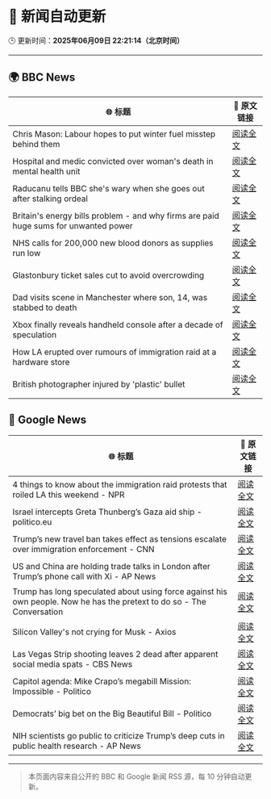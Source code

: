# 🧠 新闻自动更新

🕒 更新时间：**2025年06月09日 22:21:14（北京时间）**

---

## 🌍 BBC News

| 🌐 标题 | 🔗 原文链接 |
|--------|-------------|
| Chris Mason: Labour hopes to put winter fuel misstep behind them | [阅读全文](https://www.bbc.com/news/articles/c79eg04r0vvo) |
| Hospital and medic convicted over woman's death in mental health unit | [阅读全文](https://www.bbc.com/news/articles/cdd2l0rmrrdo) |
| Raducanu tells BBC she's wary when she goes out after stalking ordeal | [阅读全文](https://www.bbc.com/sport/tennis/articles/cy4k5jk42d7o) |
| Britain's energy bills problem - and why firms are paid huge sums for unwanted power | [阅读全文](https://www.bbc.com/news/articles/cdedjnw8e85o) |
| NHS calls for 200,000 new blood donors as supplies run low | [阅读全文](https://www.bbc.com/news/articles/c98p0pj7dypo) |
| Glastonbury ticket sales cut to avoid overcrowding | [阅读全文](https://www.bbc.com/news/articles/czelkz39k33o) |
| Dad visits scene in Manchester where son, 14, was stabbed to death | [阅读全文](https://www.bbc.com/news/articles/ckgr4818p08o) |
| Xbox finally reveals handheld console after a decade of speculation | [阅读全文](https://www.bbc.com/news/articles/c1de113lkdpo) |
| How LA erupted over rumours of immigration raid at a hardware store | [阅读全文](https://www.bbc.com/news/articles/c1kv1lgdpkjo) |
| British photographer injured by 'plastic' bullet | [阅读全文](https://www.bbc.com/news/articles/cvg7vzrj6g3o) |

## 📰 Google News

| 🌐 标题 | 🔗 原文链接 |
|--------|-------------|
| 4 things to know about the immigration raid protests that roiled LA this weekend - NPR | [阅读全文](https://news.google.com/rss/articles/CBMikgFBVV95cUxPNkw5R0RKTkxCR2VtbGxRMk0za3NCUGYzUXJnTUx2WUxVUHJhWVBVRUZGSFRDbVYwNVllZ3BRV1dKMWRualM4UmEzRlk3anhNVlptWXFNWFl0Y21Mb3JxY0lPSlFaVmZoX1RtSWVTNlR6TDNldmFfN1JhZkRkQWZNSi1MLWEwZnJEWmxJUkV2dkY3dw?oc=5) |
| Israel intercepts Greta Thunberg’s Gaza aid ship - politico.eu | [阅读全文](https://news.google.com/rss/articles/CBMihAFBVV95cUxQb1pZTTFBa2ZaTlF2NVNyUlVLN2V3VUloaFFHV3dsU1JSR0NwUEh1MGhMU3pIdDZpclFOV3pRMkVBeVZieEFLa1VlUjlIeVc4N2pCTWt5ZkJ0TlY4eGJfNEFqWGdZYWs0ckNWVlNEWmhXSlBNNFJkbnFXNHlGV1pWSlRJM1I?oc=5) |
| Trump’s new travel ban takes effect as tensions escalate over immigration enforcement - CNN | [阅读全文](https://news.google.com/rss/articles/CBMiX0FVX3lxTE9FaWFadW1KNGU4VEhVS2R4T1A3SlpZVXdhcHVIazZ2S280LXJvaEhROHdHSGpHMHQtcFU5b2Q4bFJuX1RXQkxmdUstWHdCVFU3ZXg1UmlSenkwWElORl9n0gFkQVVfeXFMUExtOUJnLWxMTXFTQkpWd2t5c1pmbDJUaUhlNUtzY05LYWlnUFN2UmtCX3h2RHNfc1g5WC1mMWJzcUJIUGdUZXZ6RC1zNGtxR0h2ZUZ4Rm9DeWtoWVU4WnF4bk5CNg?oc=5) |
| US and China are holding trade talks in London after Trump’s phone call with Xi - AP News | [阅读全文](https://news.google.com/rss/articles/CBMikAFBVV95cUxQUDNfQnNrWF9vMHo4Q1M5d0h3UFREa1R3cWFRLXhLajVnRUVjajFrSWt5Q3FhaU4tcnlrNFh0WlFCZEdoTlB1bGdxTEtDUnplb0VtVXZyc0NtSGNHMTB4cEVjdFl1TGdHQTh2RlFrNVdQZXRFeHVtQnJZWFJQaHR4TGtxNmVlUm1FWGNxS1lUZFQ?oc=5) |
| Trump has long speculated about using force against his own people. Now he has the pretext to do so - The Conversation | [阅读全文](https://news.google.com/rss/articles/CBMizgFBVV95cUxPdThURVljUTBlRnVwejdwY0xXd3hTZldIRVFpZU14Wm5JVk5hdW5ndUdIUi1SXzVDZHRtRm9oVkRKZ3daQVh6X3RRVzFvdl84OGJ0SVJQTTFfODVWbHlnLXJXd2ZTLTl5SjloSlI2YWI4TW9MSEgtckZQb1doYVVleUNCX2NyVFVWNkRPd3JkSHAzTjBpeHhHc2pBWjBZQ0U0ajNGb05BUXg4d1FYeFdmUFZvdXpUMVdubnZmb2FWd21fZ0QxdHJJZFpiZm84QQ?oc=5) |
| Silicon Valley's not crying for Musk - Axios | [阅读全文](https://news.google.com/rss/articles/CBMibEFVX3lxTE9xU0V0S0dfTjVFUHBMblhaR3FMMDZ5WF9hR3hFOXdiUmdPMEw2ZDV2Tlo5Q2ltbUEwTUFwRXJUcFdPZzJVTFpmME5pV0Fia0p0Mkk0VUhaMnFNc0RBWnBiOVYzRDA5Mkg4cF83Mg?oc=5) |
| Las Vegas Strip shooting leaves 2 dead after apparent social media spats - CBS News | [阅读全文](https://news.google.com/rss/articles/CBMipAFBVV95cUxPa0JDWFFBMmEwWWwtdGI3WFYxZ3dSd3VuQnltRVJXQmJSWk9rbmRLU2s4cEFwaENiR1FzaGlla2llUVhoaDRLaUg2MWFGTWtqbHFFMHMxN09qVGxHS2NYeHN1UzFZMG03dUlSVkxka3VRM1dHSDBPdEpJY3ZKSmVPbzFxN3VpNDZmeE85bWdxMVhseFpjZFFxcDRYZ2s0TkFZZFg1b9IBqgFBVV95cUxOV2cwa0J5bFZ4MWVIX2lSSmpmYlRhelR0S3lmOGRVb2ZCV0xnNlVKXzlpZ250dHZkcnI3UUg4bjdNZW5oaVU2TmxQOHh4bVV5d1lSb0lJZ3VPT2NncHhOMERsdndJY2VZN0RnUmx6VWw2ZjBoSG9pdmotLUNhRTZrRG9JNXR3YUl4MHFpcEJnck9UNDIxQUZBcW9ib1djLWNEaUZIVmZRcVVVdw?oc=5) |
| Capitol agenda: Mike Crapo’s megabill Mission: Impossible - Politico | [阅读全文](https://news.google.com/rss/articles/CBMijgFBVV95cUxOZHFsM0N0ZkM3X2VvLXlBbFNjck9iYkRiRW1vX2lvM1ljYXozYnlPZHBkamluSDkyNVZNNVM1WjNNZFdRcS1wYkp0aURtaUlmenhhQUlpVlNYMVhPY0FRd0N0RDBCLVhYbUx6UUpoQlV4WjZpUDVnWDdWV1F1NHpuR29hanRNYUpyZF91bnlB?oc=5) |
| Democrats’ big bet on the Big Beautiful Bill - Politico | [阅读全文](https://news.google.com/rss/articles/CBMilwFBVV95cUxOQjlndzVZVUFySkxYVi05Rlg4YUhvOXVEaDJsMkkyQlVyZG9vemJQSktmTjU1eTEtZnQ0aVhOUEVraktsNFlkd1c5ZDF4ZV9Hdi0tekZWYlhfV3B1elFHNzUzQ3dVS0MtUFp2UXdGeGVGc0NPY3ZZaFVTUm1DUkhMMk1nRll4YjNlYndsYWZlbjRNSTRfYy1r?oc=5) |
| NIH scientists go public to criticize Trump’s deep cuts in public health research - AP News | [阅读全文](https://news.google.com/rss/articles/CBMipwFBVV95cUxQWXZYVGdGWk5JcEd1QzR5ZnlOaFRaNmlObmpCUk1GZVFFT3F0VXppYl96SGhma1p3cktaM01XUnkwbU1sZFhUSENtOGhpUGdiMlJmbU9xVkFpRGhDOW9JRm16a3ZXa1J2ZkpUOGxUZ3pjZnFjTkNwUkY5Ym14RWROT243QW5IUVZuZ1dZZU9oTE5IZGJGWVI2NDNmTXlFYS13dGg4R2FvTQ?oc=5) |

---
> 本页面内容来自公开的 BBC 和 Google 新闻 RSS 源，每 10 分钟自动更新。